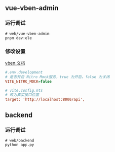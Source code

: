 ## vue-vben-admin

### 运行调试

```shell
# web/vue-vben-admin
pnpm dev:ele
```

### 修改设置

[vben 文档](https://doc.vben.pro/guide/in-depth/login.html)

```ini
#.env.development
# 是否开启 Nitro Mock服务，true 为开启，false 为关闭
VITE_NITRO_MOCK=false

# vite.config.mts
# 改为真实接口位置
target: 'http://localhost:8000/api',
```

## backend

### 运行调试

```shell
# web/backend
python app.py
```
